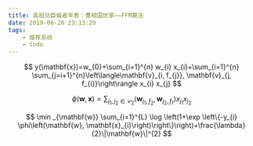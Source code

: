 ```yaml
---
title: 高祖功臣侯者年表：曹相国世家——FFM算法
date: 2019-06-20 23:13:29
tags:
    - 推荐系统
    - todo
---
```



$$
y(\mathbf{x})=w_{0}+\sum_{i=1}^{n} w_{i} x_{i}+\sum_{i=1}^{n} \sum_{j=i+1}^{n}\left\langle\mathbf{v}_{i, f_{j}}, \mathbf{v}_{j, f_{i}}\right\rangle x_{i} x_{j}
$$


$$
\phi(\mathbf{w}, \mathbf{x})=\sum_{j_{1}, j_{2} \in \mathcal{C}_{2}}\left\langle\mathbf{w}_{j_{1}, f_{2}}, \mathbf{w}_{j_{2}, f_{1}}\right\rangle x_{j_{1}} x_{j_{2}}
$$

$$
\min _{\mathbf{w}} \sum_{i=1}^{L} \log \left(1+\exp \left\{-y_{i} \phi\left(\mathbf{w}, \mathbf{x}_{i}\right)\right\}\right)+\frac{\lambda}{2}\|\mathbf{w}\|^{2}
$$


